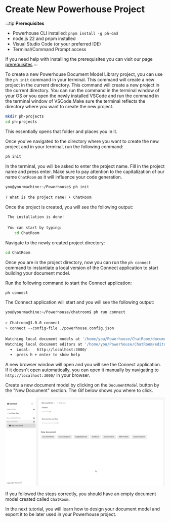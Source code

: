 # Create New Powerhouse Project

:::tip **Prerequisites**

- Powerhouse CLI installed: `pnpm install -g ph-cmd`
- node.js 22 and pnpm installed
- Visual Studio Code (or your preferred IDE)
- Terminal/Command Prompt access

If you need help with installing the prerequisites you can visit our page [prerequisites](/academy/MasteryTrack/BuilderEnvironment/Prerequisites)
:::

To create a new Powerhouse Document Model Library project, you can use the `ph init` command in your terminal. This command will create a new project in the current directory.
This command will create a new project in the current directory. You can run the command in the terminal window of your OS or you open the newly installed VSCode and run the command in the terminal window of VSCode.Make sure the terminal reflects the directory where you want to create the new project.

```bash
mkdir ph-projects
cd ph-projects
```

This essentially opens that folder and places you in it.

Once you've navigated to the directory where you want to create the new project and in your terminal, run the following command:

```bash
ph init
```

In the terminal, you will be asked to enter the project name. Fill in the project name and press enter. Make sure to pay attention to the capitalization of our name `ChatRoom` as it will influence your code generation.

```bash
you@yourmachine:~/Powerhouse$ ph init

? What is the project name? ‣ ChatRoom
```

Once the project is created, you will see the following output:

```bash
 The installation is done!

 You can start by typing:
    cd ChatRoom
```

Navigate to the newly created project directory:

```bash
cd ChatRoom
```

Once you are in the project directory, now you can run the `ph connect` command to instantiate a local version of the Connect application to start building your document model.

Run the following command to start the Connect application:

```bash
ph connect
```

The Connect application will start and you will see the following output:

```bash
you@yourmachine:~/Powerhouse/chatroom$ ph run connect

> Chatroom@1.0.0 connect
> connect --config-file ./powerhouse.config.json

Watching local document models at '/home/you/Powerhouse/ChatRoom/document-models'...
Watching local document editors at '/home/you/Powerhouse/ChatRoom/editors'...
  ➜  Local:   http://localhost:3000/
  ➜  press h + enter to show help
```

A new browser window will open and you will see the Connect application. If it doesn't open automatically, you can open it manually by navigating to `http://localhost:3000/` in your browser.

Create a new document model by clicking on the `DocumentModel` button by the "New Document" section. The Gif below shows you where to click.

![Create New Document Model](./images/ChatRoomConnectApp.gif)

If you followed the steps correctly, you should have an empty document model created called `ChatRoom`.

In the next tutorial, you will learn how to design your document model and export it to be later used in your Powerhouse project.
